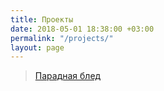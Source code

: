 ```yaml
---
title: Проекты
date: 2018-05-01 18:38:00 +03:00
permalink: "/projects/"
layout: page
---
```


<blockquote class="trello-card">
  <a href="https://trello.com/c/rpxCgk5T">Парадная блед</a>
</blockquote>
<script src="https://p.trellocdn.com/embed.min.js"></script>

<!--
{% for project in site.projects %}

<div class="project-card">
    <img src="{{ project.logo-url }}" />
    <h1> {{project.name}} </h1>
    <p>
        {{project.content}}
    </p>
    <p>{{project.date}}</p>
</div>

{% endfor %}

<style>
.project-card {
    background-color: grey;
    height: 200px;
    width: 200px;
    margin: 20px;
    display: block;
}
</style>
--> 